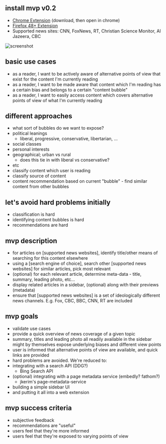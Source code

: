 ## install mvp v0.2
- [Chrome Extension](https://github.com/grigoryk/differo/releases/download/v0.2/differo-0.2.crx) (download, then open in chrome)
- [Firefox 48+ Extension](https://github.com/grigoryk/differo/releases/download/v0.2/differo-0.2.xpi)
- Supported news sites: CNN, FoxNews, RT, Christian Science Monitor, Al Jazeera, CBC

![screenshot](http://i.imgur.com/I4bnDvZ.png)

## basic use cases
- as a reader, I want to be actively aware of alternative points of view that exist for the content I'm currently reading
- as a reader, I want to be made aware that content which I'm reading has a certain bias and belongs to a certain "content bubble"
- as a reader, I want to easily access content which covers alternative points of view of what I'm currently reading

## different approaches
- what sort of bubbles do we want to expose?
 - political leanings
   - liberal, progressive, conservative, libertarian, ...
 - social classes
 - personal interests
 - geographical; urban vs rural
   - does this tie in with liberal vs conservative?
 - etc
- classify content which user is reading
- classify source of content
- content recommendation based on current "bubble" - find similar content from other bubbles

## let's avoid hard problems initially
- classification is hard
- identifying content bubbles is hard
- recommendations are hard

## mvp description
- for articles on [supported news websites], identify title/other means of searching for this content elsewhere
- using a [search engine of choice], search other [supported news websites] for similar articles, pick most relevant
- (optional) for each relevant article, determine meta-data - title, summary, leading photo, etc...
- display related articles in a sidebar, (optional) along with their previews (metadata)
- ensure that [supported news websites] is a set of ideologically different news channels. E.g. Fox, CBC, BBC, CNN, RT are included

## mvp goals
- validate use cases
- provide a quick overview of news coverage of a given topic
- summary, titles and leading photo all readily available in the sidebar might by themselves expose underlying biases and different view points
- user is informed that alternative points of view are available, and quick links are provided
- hard problems are avoided. We're reduced to:
 - integrating with a search API (DDG?)
   - Bing Search API
 - (optional) integrating with a page metadata service (embedly? fathom?)
   - jkerim's page-metadata-service
 - building a simple sidebar UI
 - and putting it all into a web extension

## mvp success criteria
- subjective feedback
- recommendations are "useful"
- users feel that they're more informed
- users feel that they're exposed to varying points of view
